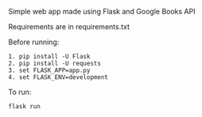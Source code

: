 Simple web app made using Flask and Google Books API

Requirements are in requirements.txt

Before running:
```
1. pip install -U Flask
2. pip install -U requests
3. set FLASK_APP=app.py
4. set FLASK_ENV=development
```

To run:
```
flask run
```
